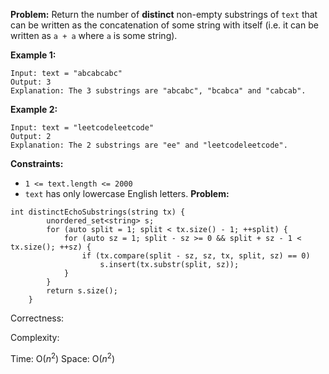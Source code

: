 **Problem:**
Return the number of **distinct** non-empty substrings of `text` that can be written as the concatenation of some string with itself (i.e. it can be written as `a + a` where `a` is some string).

 

**Example 1:**

```
Input: text = "abcabcabc"
Output: 3
Explanation: The 3 substrings are "abcabc", "bcabca" and "cabcab".
```

**Example 2:**

```
Input: text = "leetcodeleetcode"
Output: 2
Explanation: The 2 substrings are "ee" and "leetcodeleetcode".
```

 

**Constraints:**

- `1 <= text.length <= 2000`
- `text` has only lowercase English letters.
**Problem:**
```
int distinctEchoSubstrings(string tx) {
        unordered_set<string> s;
        for (auto split = 1; split < tx.size() - 1; ++split) {
            for (auto sz = 1; split - sz >= 0 && split + sz - 1 < tx.size(); ++sz) {
                if (tx.compare(split - sz, sz, tx, split, sz) == 0)
                    s.insert(tx.substr(split, sz));
            }
        }
        return s.size();
    }
```
Correctness:



Complexity:

Time: O($n^2$)
Space: O($n^2$)